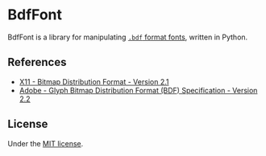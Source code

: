 # BdfFont

BdfFont is a library for manipulating [`.bdf` format fonts](https://en.wikipedia.org/wiki/Glyph_Bitmap_Distribution_Format), written in Python.

## References

- [X11 - Bitmap Distribution Format - Version 2.1](https://www.x.org/docs/BDF/bdf.pdf)
- [Adobe - Glyph Bitmap Distribution Format (BDF) Specification - Version 2.2](https://adobe-type-tools.github.io/font-tech-notes/pdfs/5005.BDF_Spec.pdf)

## License

Under the [MIT license](LICENSE).
